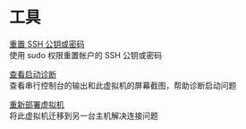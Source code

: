 <properties
    pageTitle="tools for microsoft.compute linux virtual machines"
    description="microsoft.compute linux 虚拟机的工具"
    service="microsoft.compute"
    resource="virtualmachines"
    authors="tabrezm"
    displayOrder=""
    selfHelpType="tools"
    supportTopicIds=""
    resourceTags="linux"
    productPesIds=""
    cloudEnvironments="public"
/>


# 工具

[重置 SSH 公钥或密码](data-blade:Microsoft_Azure_Compute.VirtualMachinePasswordReset)<br>
使用 sudo 权限重置帐户的 SSH 公钥或密码<br>

[查看启动诊断](data-blade:Microsoft_Azure_Compute.VirtualMachineSerialConsoleLogBlade)<br>
查看串行控制台的输出和此虚拟机的屏幕截图，帮助诊断启动问题<br>

[重新部署虚拟机](data-blade:Microsoft_Azure_Compute.VirtualMachineRedeploy)<br>
将此虚拟机迁移到另一台主机解决连接问题



<!--HONumber=Oct16_HO4-->


